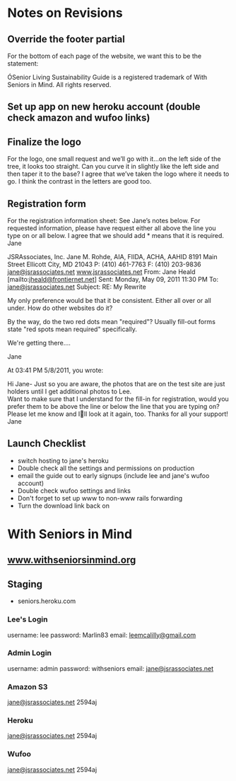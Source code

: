 # Notes on Revisions

## Override the footer partial
For the bottom of each page of the website, we want this to be the statement:
 
ÓSenior Living Sustainability Guide is a registered trademark of With Seniors in Mind.   All rights reserved.  

## Set up app on new heroku account (double check amazon and wufoo links)

## Finalize the logo
For the logo, one small request and we’ll go with it…on the left side of the tree, it looks too straight.  Can you curve it in slightly like the left side and then taper it to the base?  I agree that we’ve taken the logo where it needs to go.  I think the contrast in the letters are good too. 

## Registration form
For the registration information sheet:
See Jane’s notes below.
For requested information, please have request either all above the line you type on or all below.
I agree that we should add * means that it is required.
Jane
 
JSRAssociates, Inc.
Jane M. Rohde, AIA, FIIDA, ACHA, AAHID
8191 Main Street
Ellicott City, MD 21043
P: (410) 461-7763
F: (410) 203-9836
jane@jsrassociates.net
www.jsrassociates.net
From: Jane Heald [mailto:jheald@frontiernet.net] 
Sent: Monday, May 09, 2011 11:30 PM
To: jane@jsrassociates.net
Subject: RE: My Rewrite
 
My only preference would be that it be consistent. Either all over or all under. How do other websites do it?

By the way, do the two red dots mean "required"? Usually fill-out forms state "red spots mean required" specifically. 

We're getting there....

Jane

At 03:41 PM 5/8/2011, you wrote:

Hi Jane-
Just so you are aware, the photos that are on the test site are just holders until I get additional photos to Lee.  
Want to make sure that I understand for the fill-in for registration, would you prefer them to be above the line or below the line that you are typing on?  Please let me know and Ill look at it again, too.
Thanks for all your support!
Jane




## Launch Checklist

* switch hosting to jane's heroku
* Double check all the settings and permissions on production
* email the guide out to early signups (include lee and jane's wufoo account)
* Double check wufoo settings and links
* Don't forget to set up www to non-www rails forwarding
* Turn the download link back on


# With Seniors in Mind
## www.withseniorsinmind.org


## Staging
* seniors.heroku.com

### Lee's Login
username: lee
password: Marlin83
email: leemcalilly@gmail.com

### Admin Login
username: admin
password: withseniors
email: jane@jsrassociates.net


### Amazon S3
jane@jsrassociates.net
2594aj


### Heroku
jane@jsrassociates.net
2594aj


### Wufoo
jane@jsrassociates.net
2594aj